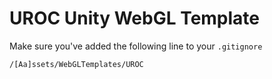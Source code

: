 # UROC Unity WebGL Template

Make sure you've added the following line to your `.gitignore`
```.gitignore
/[Aa]ssets/WebGLTemplates/UROC
```